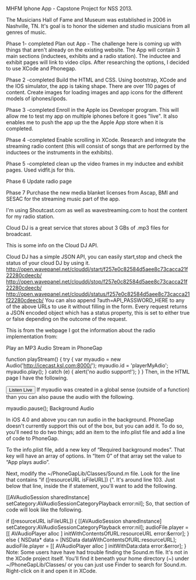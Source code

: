 MHFM Iphone App - Capstone Project for NSS 2013.

The Musicians Hall of Fame and Museum was established in 2006 in Nashville, TN.  It's goal is to honor the sidemen and studio musicians from all genres of music.

Phase 1- completed
Plan out App -  The challenge here is coming up with things that aren't already on the existing website.  The App will contain 3 main sections (inductees, exhibits and a radio station).  The inductee and exhibit pages will link to video clips.  After researching the options, I decided to use XCode and Phonegap.  

Phase 2 -completed
Build the HTML and CSS.  Using bootstrap, XCode and the IOS simulator, the app is taking shape.  There are over 110 pages of content.  Create images for loading images and app icons for the different models of iphones/ipods.

Phase 3 -completed
Enroll in the Apple ios Developer program.  This will allow me to test my app on multiple iphones before it goes "live".  It also enables me to push the app up the the Apple App store when it is completed.

Phase 4 -completed
Enable scrolling in XCode.  Research and integrate the streaming radio content (this will consist of songs that are performed by the inductees or the instruments in the exhibits).  

Phase 5 -completed
clean up the video frames in my inductee and exhibit pages.  Used vidfit.js for this.

Phase 6
Update radio page

Phase 7
Purchase the new media blanket licenses from Ascap, BMI and SESAC for the streaming music part of the app.  






I'm using Shoutcast.com as well as wavestreaming.com to host the content for my radio station. 

Cloud DJ is a great service that stores about 3 GBs of .mp3 files for broadcast.      


This is some info on the Cloud DJ API.

Cloud DJ has a simple JSON API, you can easily start,stop and check the status of your cloud DJ by using it.
http://open.wavepanel.net/clouddj/start/f257e0c82584d5aee8c73cacca21f22280cdeecb/ http://open.wavepanel.net/clouddj/stop/f257e0c82584d5aee8c73cacca21f22280cdeecb/ http://open.wavepanel.net/clouddj/status/f257e0c82584d5aee8c73cacca21f22280cdeecb/
You can also append ?auth=API_PASSWORD_HERE to any of the above URLs to use it without filling in the form.
Every request returns a JSON encoded object which has a status property, this is set to either true or false depending on the outcome of the request.









This is from the webpage I got the information about the radio implementation from:

Play an MP3 Audio Stream in PhoneGap

function playStream() {
  try {
    var myaudio = new Audio('http://icecast.ksl.com:8000/');
    myaudio.id = 'playerMyAdio';
    myaudio.play();
  } catch (e) {
    alert('no audio support!');
  } 
}
Then, in the HTML page I have the following.

<button onclick="playStream()">Listen Live</button>
If myaudio was created in a global sense (outside of a function) than you can also pause the audio with the following.

myaudio.pause();
Background Audio

In iOS 4.0 and above you can run audio in the background. PhoneGap doesn't currently support this out of the box, but you can add it. To do so, you'll need to do two things; add an item to the info.plist file and add a line of code to PhoneGap.

To the info.plist file, add a new key of “Required background modes”. That key will have an array of options. In “Item 0” of that array set the value to “App plays audio”.

Next, modify the ~/PhoneGapLib/Classes/Sound.m file. Look for the line that contains “if ([resourceURL isFileURL]) {”. It's around line 103. Just below that line, inside the if statement, you'll want to add the following.

[[AVAudioSession sharedInstance] setCategory:AVAudioSessionCategoryPlayback error:nil];
So, that section of code will look like the following.

if ([resourceURL isFileURL]) {
	[[AVAudioSession sharedInstance] setCategory:AVAudioSessionCategoryPlayback error:nil];
	audioFile.player = [[ AVAudioPlayer alloc ] initWithContentsOfURL:resourceURL error:&error];
} else {
	NSData* data = [NSData dataWithContentsOfURL:resourceURL];
	audioFile.player = [[ AVAudioPlayer alloc ] initWithData:data error:&error];
}
Note: Some users have have had trouble finding the Sound.m file. It's not in the XCode project itself. You'll find it beneath your home directory (~) under ~/PhoneGapLib/Classes/ or you can just use Finder to search for Sound.m. Right-click on it and open it in XCode.


